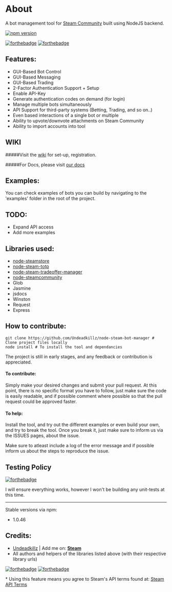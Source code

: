 # About
A bot management tool for [Steam Community](http://www.steamcommunity.com) built using NodeJS backend.



[![npm version](https://badge.fury.io/js/node-steam-bot-manager.svg)](https://badge.fury.io/js/node-steam-bot-manager)



[![forthebadge](http://forthebadge.com/images/badges/uses-js.svg)](http://forthebadge.com)
[![forthebadge](http://forthebadge.com/images/badges/built-with-love.svg)](http://forthebadge.com)

## Features:
- GUI-Based Bot Control
- GUI-Based Messaging
- GUI-Based Trading
- 2-Factor Authentication Support + Setup
- Enable API-Key 
- Generate authentication codes on demand (for login)
- Manage multiple bots simultaneously
- API Support for third-party systems (Betting, Trading, and so on..)
- Even based interactions of a single bot or multiple
- Ability to upvote/downvote attachments on Steam Community
- Ability to import accounts into tool 

## WIKI
#####Visit the [wiki](https://github.com/Undeadkillz/node-steam-bot-manager/wiki) for set-up, registration.

#####For Docs, please visit [our docs](http://undeadkillz.github.io/node-steam-bot-manager/docs)

## Examples:
You can check examples of bots you can build by navigating to the 'examples' folder in the root of the project.


## TODO:
- Expand API access
- Add more examples


## Libraries used:
- [node-steamstore](https://github.com/DoctorMcKay/node-steamstore)
- [node-steam-totp](https://github.com/DoctorMcKay/node-steam-totp)
- [node-steam-tradeoffer-manager](https://github.com/DoctorMcKay/node-steam-tradeoffer-manager)
- [node-steamcommunity](https://github.com/DoctorMcKay/node-steamcommunity)
- Glob
- Jasmine
- jsdocs
- Winston
- Request
- Express
## How to contribute:
~~~
git clone https://github.com/Undeadkillz/node-steam-bot-manager # Clone project files locally
node install # To install the tool and dependancies
~~~
The project is still in early stages, and any feedback or contribution is appreciated.

#### To contribute:
Simply make your desired changes and submit your pull request. At this point, there is no specific format you have to follow, just make sure the code is easily readable, and if possible comment where possible so that the pull request could be approved faster.

#### To help:
Install the tool, and try out the different examples or even build your own, and try to break the tool. Once you break it, just make sure to inform us via the ISSUES pages, about the issue.

Make sure to atleast include a log of the error message and if possible inform us about the steps to reproduce the issue.

## Testing Policy
[![forthebadge](http://forthebadge.com/images/badges/fuck-it-ship-it.svg)](http://forthebadge.com)

I will ensure everything works, however I won't be building any unit-tests at this time.

---
Stable versions via npm:
- 1.0.46

## Credits:
- [Undeadkillz](https://github.com/Undeadkillz) | Add me on: **[Steam](http://steamcommunity.com/profiles/76561198042954517/)**
- All authors and helpers of the libraries listed above (with their respective library urls)

[![forthebadge](http://forthebadge.com/images/badges/powered-by-water.svg)](http://forthebadge.com)
[![forthebadge](http://forthebadge.com/images/badges/gluten-free.svg)](http://forthebadge.com)

\* Using this feature means you agree to Steam's API terms found at: [Steam API Terms](http://steamcommunity.com/dev/apiterms)